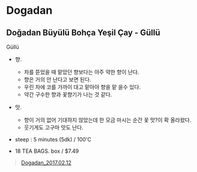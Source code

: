 Dogadan
===

Doğadan Büyülü Bohça Yeşil Çay - Güllü
---
Güllü

- 향.
	- 차를 뜯었을 때 맡았던 향보다는 아주 약한 향이 난다.
	- 향은 거의 안 난다고 보면 된다.
	- 우린 차에 코를 가까이 대고 맡아야 향을 맡 을수 있다.
	- 약간 구수한 향과 꽃향기가 나는 것 같다.
	
- 맛.
	- 향이 거의 없어 기대하지 않았는데 한 모금 마시는 순간 꽃 맛?이 확 올라왔다.
	- 웃기게도 고구마 맛도 난다.
- steep : 5 minutes (5dk) / 100'C
- 18 TEA BAGS. box / $7.49

> [Dogadan_2017.02.12](http://www.dogadan.com.tr/urun_detay.php?id=49&b=b-uuml-y-uuml-l-uuml-boh-ccedil-a-yesil-ccedil-ay-g-uuml-ll-uuml)